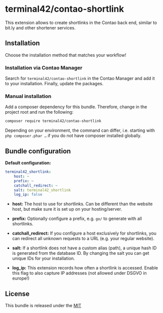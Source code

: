 
# terminal42/contao-shortlink

This extension allows to create shortlinks in the Contao back end,
similar to bit.ly and other shortener services.

## Installation

Choose the installation method that matches your workflow!

### Installation via Contao Manager

Search for `terminal42/contao-shortlink` in the Contao Manager and add it to your installation. Finally, update the
packages.

### Manual installation

Add a composer dependency for this bundle. Therefore, change in the project root and run the following:

```bash
composer require terminal42/contao-shortlink
```

Depending on your environment, the command can differ, i.e. starting with `php composer.phar …` if you do not have
composer installed globally.


## Bundle configuration

**Default configuration:**
```yaml
terminal42_shortlink:
    host: ~
    prefix: ~
    catchall_redirect: ~
    salt: terminal42_shortlink
    log_ip: false
```

- **host:** The host to use for shortlinks. Can be different than the website host,
    but make sure it is set up on your hosting/server.

- **prefix:** Optionally configure a prefix, e.g. `go/` to generate with all shortlinks.

- **catchall_redirect:** If you configure a host exclusively for shortlinks, you can
    redirect all unknown requests to a URL (e.g. your regular website). 

- **salt:** If a shortlink does not have a custom alias (path), a unique hash ID is
    generated from the database ID. By changing the salt you can get unique IDs for your
    installation.

- **log_ip:** This extension records how often a shortlink is accessed. Enable this
    flag to also capture IP addresses (not allowed under DSGVO in europe!)


## License

This bundle is released under the [MIT](LICENSE)
